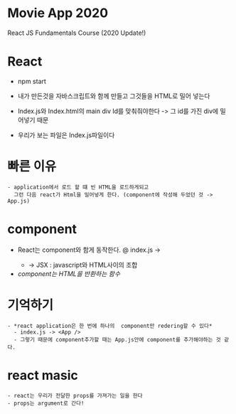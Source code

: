 # Movie App 2020

React JS Fundamentals Course (2020 Update!)


# React
  - npm start 
  - 내가 만든것을 자바스크립트와 함께 만들고 그것들을 HTML로 밀어 넣는다

  - Index.js와 Index.html의 main div Id를 맞춰줘야한다 -> 그 id를 가진 div에 밀어넣기 때문
  - 우리가 보는 파일은 Index.js파일이다

  # 빠른 이유
    - application에서 로드 할 떄 빈 HTML을 로드하게되고
      그런 다음 react가 Html을 밀어넣게 한다. (component에 작성해 두었던 것 -> App.js)

  # component
  - React는 component와 함게 동작한다.
    @ index.js -> <App />
      - <App /> -> JSX : javascript와 HTML사이의 조합
  - *component는 HTML을 반환하는 함수*
  # 기억하기
    - *react application은 한 번에 하나의  component만 redering할 수 있다*
      - index.js -> <App />
      - 그렇기 때문에 component추가할 때는 App.js안에 component를 추가해야하는 것 같다.

  # react masic
    - react는 우리가 전달한 props를 가져가는 일을 한다    
    - props는 argument로 간다!
